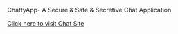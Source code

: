 ChattyApp- A Secure & Safe & Secretive Chat Application 

<a target="_blank" href="https://chattyapp-gy71.onrender.com/signup">Click here to visit Chat Site
